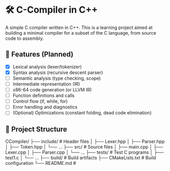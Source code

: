 # 🛠️ C-Compiler in C++

A simple C compiler written in C++. This is a learning project aimed at building a minimal compiler for a subset of the C language, from source code to assembly.

## 🚀 Features (Planned)

- [x] Lexical analysis (lexer/tokenizer)
- [x] Syntax analysis (recursive descent parser)
- [ ] Semantic analysis (type checking, scope)
- [ ] Intermediate representation (IR)
- [ ] x86-64 code generation (or LLVM IR)
- [ ] Function definitions and calls
- [ ] Control flow (if, while, for)
- [ ] Error handling and diagnostics
- [ ] (Optional) Optimizations (constant folding, dead code elimination)

## 📁 Project Structure
CCompiler/ ├── include/ # Header files │ ├── Lexer.hpp │ ├── Parser.hpp │ ├── Token.hpp │ └── ... ├── src/ # Source files │ ├── main.cpp │ ├── Lexer.cpp │ ├── Parser.cpp │ └── ... ├── tests/ # Test C programs │ ├── test1.c │ └── ... ├── build/ # Build artifacts ├── CMakeLists.txt # Build configuration └── README.md #

